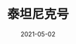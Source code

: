 ---
layout: movie-review
title: 泰坦尼克号
description: >
  很美。
category: 电影
img: assets/img/movie/2021/泰坦尼克号.webp
star: 5
date: 2021-05-02
---